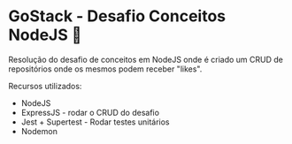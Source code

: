 # GoStack - Desafio Conceitos NodeJS 🚀

Resolução do desafio de conceitos em NodeJS onde é criado um CRUD de repositórios onde os mesmos podem receber "likes".

Recursos utilizados:
- NodeJS
- ExpressJS - rodar o CRUD do desafio
- Jest + Supertest - Rodar testes unitários
- Nodemon

